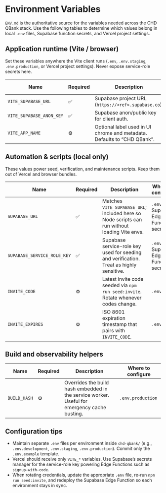 # Environment Variables

`ENV.md` is the authoritative source for the variables needed across the CHD QBank stack. Use the following tables to determine which values belong in local `.env` files, Supabase function secrets, and Vercel project settings.

## Application runtime (Vite / browser)

Set these variables anywhere the Vite client runs (`.env`, `.env.staging`, `.env.production`, or Vercel project settings). Never expose service-role secrets here.

| Name | Required | Description | Where to configure |
| --- | --- | --- | --- |
| `VITE_SUPABASE_URL` | ✅ | Supabase project URL (`https://<ref>.supabase.co`). | `.env*`, Vercel |
| `VITE_SUPABASE_ANON_KEY` | ✅ | Supabase anon/public key for client auth. | `.env*`, Vercel |
| `VITE_APP_NAME` | ⚙️ | Optional label used in UI chrome and metadata. Defaults to “CHD QBank”. | `.env*`, Vercel |

## Automation & scripts (local only)

These values power seed, verification, and maintenance scripts. Keep them out of Vercel and browser bundles.

| Name | Required | Description | Where to configure |
| --- | --- | --- | --- |
| `SUPABASE_URL` | ✅ | Matches `VITE_SUPABASE_URL`; included here so Node scripts can run without loading Vite envs. | `.env*`, Supabase Edge Function secrets |
| `SUPABASE_SERVICE_ROLE_KEY` | ✅ | Supabase service-role key used for seeding and verification. Treat as highly sensitive. | `.env*`, Supabase Edge Function secrets |
| `INVITE_CODE` | ⚙️ | Latest invite code seeded via `npm run seed:invite`. Rotate whenever codes change. | `.env*` |
| `INVITE_EXPIRES` | ⚙️ | ISO 8601 expiration timestamp that pairs with `INVITE_CODE`. | `.env*` |

## Build and observability helpers

| Name | Required | Description | Where to configure |
| --- | --- | --- | --- |
| `BUILD_HASH` | ⚙️ | Overrides the build hash embedded in the service worker. Useful for emergency cache busting. | `.env.production` |

## Configuration tips

- Maintain separate `.env` files per environment inside `chd-qbank/` (e.g., `.env.development`, `.env.staging`, `.env.production`). Commit only the `.env.example` template.
- Vercel should receive only `VITE_*` variables. Use Supabase’s secrets manager for the service-role key powering Edge Functions such as `signup-with-code`.
- When rotating credentials, update the appropriate `.env` file, re-run `npm run seed:invite`, and redeploy the Supabase Edge Function so each environment stays in sync.
